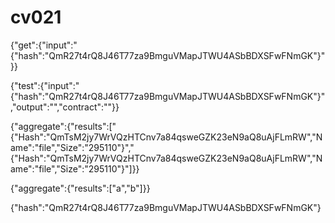# cv021

{"get":{"input":"{\"hash\":\"QmR27t4rQ8J46T77za9BmguVMapJTWU4ASbBDXSFwFNmGK\"}"}}

{"test":{"input":"{\"hash\":\"QmR27t4rQ8J46T77za9BmguVMapJTWU4ASbBDXSFwFNmGK\"}","output":"","contract":""}}

{"aggregate":{"results":["{\"Hash\":\"QmTsM2jy7WrVQzHTCnv7a84qsweGZK23eN9aQ8uAjFLmRW\",\"Name\":\"file\",\"Size\":\"295110\"}","{\"Hash\":\"QmTsM2jy7WrVQzHTCnv7a84qsweGZK23eN9aQ8uAjFLmRW\",\"Name\":\"file\",\"Size\":\"295110\"}"]}}

{"aggregate":{"results":["a","b"]}}

{"hash":"QmR27t4rQ8J46T77za9BmguVMapJTWU4ASbBDXSFwFNmGK"}